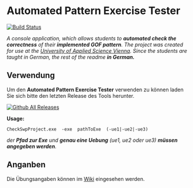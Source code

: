 # Automated Pattern Exercise Tester
[![Build Status](https://travis-ci.org/duffleit/AutomatedPatternExerciseTester.svg?branch=master)](https://travis-ci.org/duffleit/AutomatedPatternExerciseTester)

*A console application, which allows students to __automated check the correctness__ of their __implemented GOF pattern__.
The project was created for use at the [University of Applied Science Vienna](http://www.technikum-wien.at/en/). 
Since the students are taught in German, the rest of the readme __in German.__*

## Verwendung
Um den **Automated Pattern Exercise Tester** verwenden zu können laden Sie sich bitte den letzten Release des Tools herunter.

[![Github All Releases](https://img.shields.io/badge/Download-LatestRelease-green.svg)](https://github.com/duffleit/AutomatedPatternExerciseTester/releases/latest)

**Usage:** 

`CheckSwpProject.exe  -exe  pathToExe  (-ue1|-ue2|-ue3)`

*der __Pfad zur Exe__ und __genau eine Uebung__ (ue1, ue2 oder ue3) __müssen angegeben werden__.*

## Anganben

Die Übungsangaben können im [Wiki](https://github.com/duffleit/AutomatedPatternExerciseTester/wiki) eingesehen werden.
